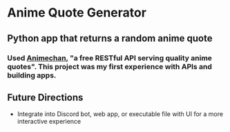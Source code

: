 # Anime Quote Generator

## Python app that returns a random anime quote 

### Used [Animechan](https://animechan.xyz/), "a free RESTful API serving quality anime quotes". This project was my first experience with APIs and building apps. 

## Future Directions

- Integrate into Discord bot, web app, or executable file with UI for a more interactive experience
